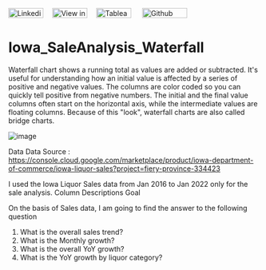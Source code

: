 [<img src="https://img.shields.io/badge/Linkedin-%230A66C2.svg?&sflat&logo=linkedin&logoColor=white" alt="Linkedin profile link button" height="20" width="70" />](https://www.linkedin.com/in/hoi-ching-yip/) &emsp;[<img src="https://img.shields.io/badge/Medium-12100E?style=flat&logo=medium&logoColor=white" alt="View in Medium" height="20" width="70" />](https://medium.com/@melodyyip515_/using-waterfall-charts-in-python-to-analyze-iowa-liquor-change-d9eeaf51f553) &emsp;[<img src="https://img.shields.io/badge/Tableau-%23ff4d4d.svg?&sflat&logo=tableau&logoColor=white" alt="Tableau profile link button" height="20" width="70" >](https://public.tableau.com/app/profile/yip.hoi.ching#!/?newProfile=&activeTab=0) &emsp; [<img src="https://img.shields.io/badge/Github Blog-%23181717.svg?&style=flat&logo=github&logoColor=white" alt="Github profile link button" height="20" width="90" alt="Github Blog Button"/>](https://github.com/melodyyip?tab=repositories) 


# Iowa_SaleAnalysis_Waterfall

Waterfall chart shows a running total as values are added or subtracted. It's useful for understanding how an initial value is affected by a series of positive and negative values.
The columns are color coded so you can quickly tell positive from negative numbers. The initial and the final value columns often start on the horizontal axis, while the intermediate values are floating columns. Because of this "look", waterfall charts are also called bridge charts.

![image](https://user-images.githubusercontent.com/32995324/158082611-d1324c1a-e1af-4fa7-95c8-d50e0a3525a2.png)

Data
Data Source : https://console.cloud.google.com/marketplace/product/iowa-department-of-commerce/iowa-liquor-sales?project=fiery-province-334423

I used the Iowa Liquor Sales data from Jan 2016 to Jan 2022 only for the sale analysis.
Column Descriptions
Goal

On the basis of Sales data, I am going to find the answer to the following question
1. What is the overall sales trend?
2. What is the Monthly growth?
3. What is the overall YoY growth?
4. What is the YoY growth by liquor category?
